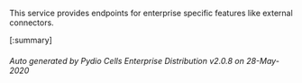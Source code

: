 






This service provides endpoints for enterprise specific features like external connectors.

[:summary]

###### Auto generated by Pydio Cells Enterprise Distribution v2.0.8 on 28-May-2020
